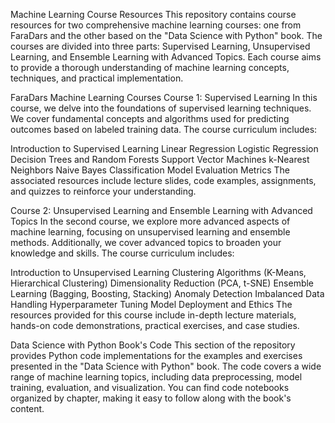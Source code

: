 Machine Learning Course Resources
This repository contains course resources for two comprehensive machine learning courses: one from FaraDars and the other based on the "Data Science with Python" book. The courses are divided into three parts: Supervised Learning, Unsupervised Learning, and Ensemble Learning with Advanced Topics. Each course aims to provide a thorough understanding of machine learning concepts, techniques, and practical implementation.

FaraDars Machine Learning Courses
Course 1: Supervised Learning
In this course, we delve into the foundations of supervised learning techniques. We cover fundamental concepts and algorithms used for predicting outcomes based on labeled training data. The course curriculum includes:

Introduction to Supervised Learning
Linear Regression
Logistic Regression
Decision Trees and Random Forests
Support Vector Machines
k-Nearest Neighbors
Naive Bayes Classification
Model Evaluation Metrics
The associated resources include lecture slides, code examples, assignments, and quizzes to reinforce your understanding.

Course 2: Unsupervised Learning and Ensemble Learning with Advanced Topics
In the second course, we explore more advanced aspects of machine learning, focusing on unsupervised learning and ensemble methods. Additionally, we cover advanced topics to broaden your knowledge and skills. The course curriculum includes:

Introduction to Unsupervised Learning
Clustering Algorithms (K-Means, Hierarchical Clustering)
Dimensionality Reduction (PCA, t-SNE)
Ensemble Learning (Bagging, Boosting, Stacking)
Anomaly Detection
Imbalanced Data Handling
Hyperparameter Tuning
Model Deployment and Ethics
The resources provided for this course include in-depth lecture materials, hands-on code demonstrations, practical exercises, and case studies.

Data Science with Python Book's Code
This section of the repository provides Python code implementations for the examples and exercises presented in the "Data Science with Python" book. The code covers a wide range of machine learning topics, including data preprocessing, model training, evaluation, and visualization. You can find code notebooks organized by chapter, making it easy to follow along with the book's content.
